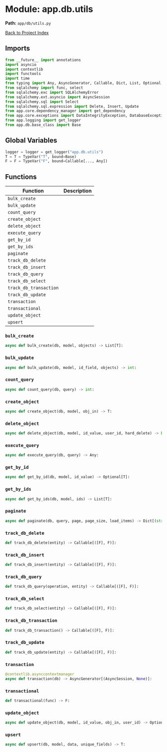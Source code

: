 # Module: app.db.utils

**Path:** `app/db/utils.py`

[Back to Project Index](../../../index.md)

## Imports
```python
from __future__ import annotations
import asyncio
import contextlib
import functools
import time
from typing import Any, AsyncGenerator, Callable, Dict, List, Optional, Type, TypeVar, Union, cast
from sqlalchemy import func, select
from sqlalchemy.exc import SQLAlchemyError
from sqlalchemy.ext.asyncio import AsyncSession
from sqlalchemy.sql import Select
from sqlalchemy.sql.expression import Delete, Insert, Update
from app.core.dependency_manager import get_dependency
from app.core.exceptions import DataIntegrityException, DatabaseException, ErrorCode, TransactionException
from app.logging import get_logger
from app.db.base_class import Base
```

## Global Variables
```python
logger = logger = get_logger("app.db.utils")
T = T = TypeVar("T", bound=Base)
F = F = TypeVar("F", bound=Callable[..., Any])
```

## Functions

| Function | Description |
| --- | --- |
| `bulk_create` |  |
| `bulk_update` |  |
| `count_query` |  |
| `create_object` |  |
| `delete_object` |  |
| `execute_query` |  |
| `get_by_id` |  |
| `get_by_ids` |  |
| `paginate` |  |
| `track_db_delete` |  |
| `track_db_insert` |  |
| `track_db_query` |  |
| `track_db_select` |  |
| `track_db_transaction` |  |
| `track_db_update` |  |
| `transaction` |  |
| `transactional` |  |
| `update_object` |  |
| `upsert` |  |

### `bulk_create`
```python
async def bulk_create(db, model, objects) -> List[T]:
```

### `bulk_update`
```python
async def bulk_update(db, model, id_field, objects) -> int:
```

### `count_query`
```python
async def count_query(db, query) -> int:
```

### `create_object`
```python
async def create_object(db, model, obj_in) -> T:
```

### `delete_object`
```python
async def delete_object(db, model, id_value, user_id, hard_delete) -> bool:
```

### `execute_query`
```python
async def execute_query(db, query) -> Any:
```

### `get_by_id`
```python
async def get_by_id(db, model, id_value) -> Optional[T]:
```

### `get_by_ids`
```python
async def get_by_ids(db, model, ids) -> List[T]:
```

### `paginate`
```python
async def paginate(db, query, page, page_size, load_items) -> Dict[(str, Any)]:
```

### `track_db_delete`
```python
def track_db_delete(entity) -> Callable[([F], F)]:
```

### `track_db_insert`
```python
def track_db_insert(entity) -> Callable[([F], F)]:
```

### `track_db_query`
```python
def track_db_query(operation, entity) -> Callable[([F], F)]:
```

### `track_db_select`
```python
def track_db_select(entity) -> Callable[([F], F)]:
```

### `track_db_transaction`
```python
def track_db_transaction() -> Callable[([F], F)]:
```

### `track_db_update`
```python
def track_db_update(entity) -> Callable[([F], F)]:
```

### `transaction`
```python
@contextlib.asynccontextmanager
async def transaction(db) -> AsyncGenerator[(AsyncSession, None)]:
```

### `transactional`
```python
def transactional(func) -> F:
```

### `update_object`
```python
async def update_object(db, model, id_value, obj_in, user_id) -> Optional[T]:
```

### `upsert`
```python
async def upsert(db, model, data, unique_fields) -> T:
```
